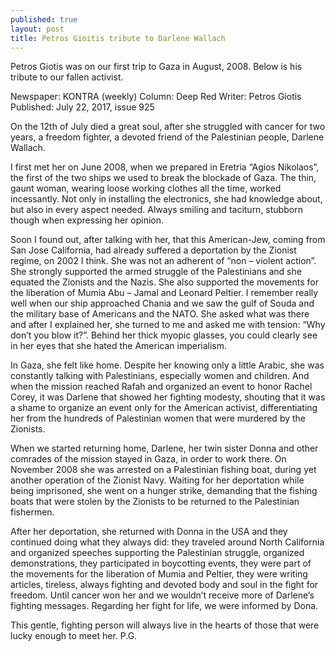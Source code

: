 ```yaml
---
published: true
layout: post
title: Petros Gioitis tribute to Darlene Wallach
---
```

Petros Giotis was on our first trip to Gaza in August, 2008. Below is his tribute to our fallen activist. 

Newspaper: KONTRA (weekly)
Column: Deep Red
Writer: Petros Giotis
Published: July 22, 2017, issue 925


On the 12th of July died a great soul, after she struggled with cancer for two years, a freedom fighter, a devoted friend of the Palestinian people, Darlene Wallach. 


I first met her on June 2008, when we prepared in Eretria “Agios Nikolaos”, the first of the two ships we used to break the blockade of Gaza. The thin, gaunt woman, wearing loose working clothes all the time, worked incessantly. Not only in installing the electronics, she had knowledge about, but also in every aspect needed. Always smiling and taciturn, stubborn though when expressing her opinion.


Soon I found out, after talking with her, that this American-Jew, coming from San Jose California, had already suffered a deportation by the Zionist regime, on 2002 I think. She was not an adherent of “non – violent action”. She strongly supported the armed struggle of the Palestinians and she equated the Zionists and the Nazis. She also supported the movements for the liberation of Mumia Abu – Jamal and Leonard Peltier.
I remember really well when our ship approached Chania and we saw the gulf of Souda and the military base of Americans and the NATO. She asked what was there and after I explained her, she turned to me and asked me with tension: “Why don’t you blow it?”. Behind her thick myopic glasses, you could clearly see in her eyes that she hated the American imperialism. 


In Gaza, she felt like home. Despite her knowing only a little Arabic, she was constantly talking with Palestinians, especially women and children. And when the mission reached Rafah and organized an event to honor Rachel Corey, it was Darlene that showed her fighting modesty, shouting that it was a shame to organize an event only for the American activist, differentiating her from the hundreds of Palestinian women that were murdered by the Zionists.


When we started returning home, Darlene, her twin sister Donna and other comrades of the mission stayed in Gaza, in order to work there. On November 2008 she was arrested on a Palestinian fishing boat, during yet another operation of the Zionist Navy. Waiting for her deportation while being imprisoned, she went on a hunger strike, demanding that the fishing boats that were stolen by the Zionists to be returned to the Palestinian fishermen.


After her deportation, she returned with Donna in the USA and they continued doing what they always did: they traveled around North California and organized speeches supporting the Palestinian struggle, organized demonstrations, they participated in boycotting events, they were part of the movements for the liberation of Mumia and Peltier, they were writing articles, tireless, always fighting and devoted body and soul in the fight for freedom. Until cancer won her and we wouldn’t receive more of Darlene’s fighting messages. Regarding her fight for life, we were informed by Dona.


This gentle, fighting person will always live in the hearts of those that were lucky enough to meet her.
P.G.




